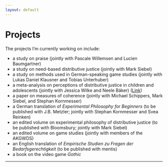 ```yaml
---
layout: default
---
```


# Projects

The projects I’m currently working on include:
+ a study on praise (jointly with Pascale Willemsen and Lucien Baumgartner)
+ a study on need-based distributive justice (jointly with Mark Siebel)
+ a study on methods used in German-speaking game studies (jointly with Lukas Daniel Klausner and Tobias Unterhuber)
+ a meta-analysis on perceptions of distributive justice in children and adolescents (jointly with Jessica Wilke and Neele Bäker) ([Link](https://uol.de/sonderpaedagogik/forschung-und-projekte/sonderpaedagogische-psychologie#c758438))
+ a paper on measures of coherence (jointly with Michael Schippers, Mark Siebel, and Stephan Kornmesser)
+ a German translation of _Experimental Philosophy for Beginners_ (to be published with J.B. Metzler; jointly with Stephan Kornmesser and Svea Reinken)
+ an edited volume on experimental philosophy of distributive justice (to be published with Bloomsbury; jointly with Mark Siebel)
+ an edited volume on game studies (jointly with members of the AKGWDS)
+ an English translation of _Empirische Studien zu Fragen der Bedarfsgerechtigkeit_ (to be published with mentis)
+ a book on the video game _Gothic_

***
